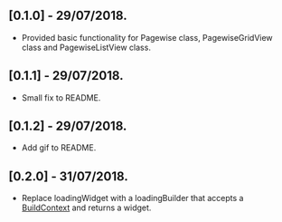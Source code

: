 ## [0.1.0] - 29/07/2018.

* Provided basic functionality for Pagewise class, PagewiseGridView class and PagewiseListView class.
## [0.1.1] - 29/07/2018.

* Small fix to README.
## [0.1.2] - 29/07/2018.

* Add  gif to README.

## [0.2.0] - 31/07/2018.

* Replace loadingWidget with a loadingBuilder that accepts a [BuildContext](https://docs.flutter.io/flutter/widgets/BuildContext-class.html) and returns a widget.
